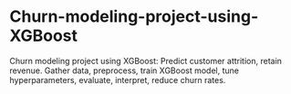 # Churn-modeling-project-using-XGBoost
Churn modeling project using XGBoost: Predict customer attrition, retain revenue. Gather data, preprocess, train XGBoost model, tune hyperparameters, evaluate, interpret, reduce churn rates.
